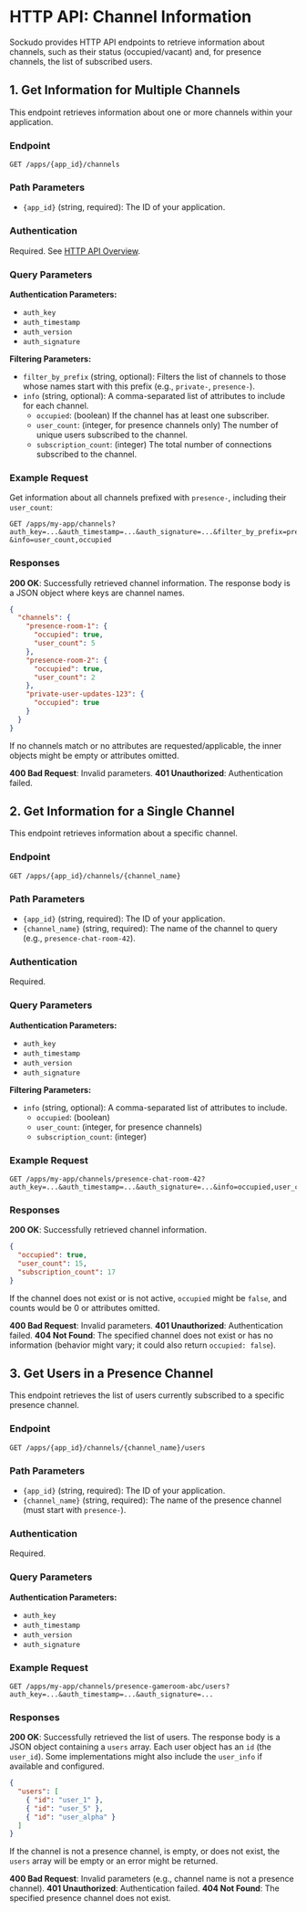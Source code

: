 # HTTP API: Channel Information

Sockudo provides HTTP API endpoints to retrieve information about channels, such as their status (occupied/vacant) and, for presence channels, the list of subscribed users.

## 1. Get Information for Multiple Channels

This endpoint retrieves information about one or more channels within your application.

### Endpoint

```
GET /apps/{app_id}/channels
```

### Path Parameters

- `{app_id}` (string, required): The ID of your application.

### Authentication

Required. See [HTTP API Overview](./../http-api.md#authentication).

### Query Parameters

**Authentication Parameters:**
- `auth_key`
- `auth_timestamp`
- `auth_version`
- `auth_signature`

**Filtering Parameters:**
- `filter_by_prefix` (string, optional): Filters the list of channels to those whose names start with this prefix (e.g., `private-`, `presence-`).
- `info` (string, optional): A comma-separated list of attributes to include for each channel.
  - `occupied`: (boolean) If the channel has at least one subscriber.
  - `user_count`: (integer, for presence channels only) The number of unique users subscribed to the channel.
  - `subscription_count`: (integer) The total number of connections subscribed to the channel.

### Example Request

Get information about all channels prefixed with `presence-`, including their `user_count`:

```
GET /apps/my-app/channels?auth_key=...&auth_timestamp=...&auth_signature=...&filter_by_prefix=presence-&info=user_count,occupied
```

### Responses

**200 OK**: Successfully retrieved channel information. The response body is a JSON object where keys are channel names.

```json
{
  "channels": {
    "presence-room-1": {
      "occupied": true,
      "user_count": 5
    },
    "presence-room-2": {
      "occupied": true,
      "user_count": 2
    },
    "private-user-updates-123": {
      "occupied": true
    }
  }
}
```

If no channels match or no attributes are requested/applicable, the inner objects might be empty or attributes omitted.

**400 Bad Request**: Invalid parameters.
**401 Unauthorized**: Authentication failed.

## 2. Get Information for a Single Channel

This endpoint retrieves information about a specific channel.

### Endpoint

```
GET /apps/{app_id}/channels/{channel_name}
```

### Path Parameters

- `{app_id}` (string, required): The ID of your application.
- `{channel_name}` (string, required): The name of the channel to query (e.g., `presence-chat-room-42`).

### Authentication

Required.

### Query Parameters

**Authentication Parameters:**
- `auth_key`
- `auth_timestamp`
- `auth_version`
- `auth_signature`

**Filtering Parameters:**
- `info` (string, optional): A comma-separated list of attributes to include.
  - `occupied`: (boolean)
  - `user_count`: (integer, for presence channels)
  - `subscription_count`: (integer)

### Example Request

```
GET /apps/my-app/channels/presence-chat-room-42?auth_key=...&auth_timestamp=...&auth_signature=...&info=occupied,user_count,subscription_count
```

### Responses

**200 OK**: Successfully retrieved channel information.

```json
{
  "occupied": true,
  "user_count": 15,
  "subscription_count": 17
}
```

If the channel does not exist or is not active, `occupied` might be `false`, and counts would be 0 or attributes omitted.

**400 Bad Request**: Invalid parameters.
**401 Unauthorized**: Authentication failed.
**404 Not Found**: The specified channel does not exist or has no information (behavior might vary; it could also return `occupied: false`).

## 3. Get Users in a Presence Channel

This endpoint retrieves the list of users currently subscribed to a specific presence channel.

### Endpoint

```
GET /apps/{app_id}/channels/{channel_name}/users
```

### Path Parameters

- `{app_id}` (string, required): The ID of your application.
- `{channel_name}` (string, required): The name of the presence channel (must start with `presence-`).

### Authentication

Required.

### Query Parameters

**Authentication Parameters:**
- `auth_key`
- `auth_timestamp`
- `auth_version`
- `auth_signature`

### Example Request

```
GET /apps/my-app/channels/presence-gameroom-abc/users?auth_key=...&auth_timestamp=...&auth_signature=...
```

### Responses

**200 OK**: Successfully retrieved the list of users. The response body is a JSON object containing a `users` array. Each user object has an `id` (the `user_id`). Some implementations might also include the `user_info` if available and configured.

```json
{
  "users": [
    { "id": "user_1" },
    { "id": "user_5" },
    { "id": "user_alpha" }
  ]
}
```

If the channel is not a presence channel, is empty, or does not exist, the `users` array will be empty or an error might be returned.

**400 Bad Request**: Invalid parameters (e.g., channel name is not a presence channel).
**401 Unauthorized**: Authentication failed.
**404 Not Found**: The specified presence channel does not exist.